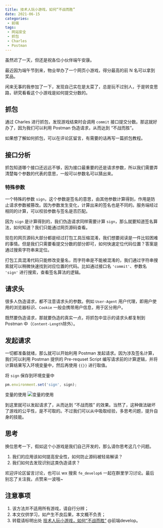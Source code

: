 ```yaml
---
title: 技术人玩小游戏，如何“不战而胜”
date: 2021-06-15
categories:
 - 前端
tags:
 - 网站安全
 - 抓包
 - Charles
 - Postman
---
```



虽然迟了一天，但还是祝各位小伙伴端午安康。

最近因为端午节到来，物业举办了一个网页小游戏，得分最高的前 N 名可以拿到奖品。

闲来无事的我参加了一下，发现自己实在是太菜了，总是玩不过别人，于是转变思路，研究看看这个小游戏是如何提交分数的。

<!-- more -->

## 抓包

通过 Charles 进行抓包，发现游戏结束时会调用 `commit` 接口提交分数。那这就好办了，因为我们可以利用 Postman 伪造请求，从而达到 “不战而胜”。

如果想了解如何抓包，可以在评论区留言，有需要的话再写一篇抓包教程。

## 接口分析

抓包知道哪个接口还远远不够，因为接口最重要的还是请求参数，所以我们需要弄清楚每个参数的代表的意思，一般可以参数名可以猜出来。

### 特殊参数

一个特殊的参数 `sign`，这个参数是签名的意思，由其他参数计算得到，作用是防止请求参数被篡改。因为参数发生变化，计算出来的签名也是不同的。服务端经过相同的计算，可以校验参数与签名是否匹配。

因为 `sign` 是计算得到的，我们伪造请求同样需要计算 `sign`，那么就要知道签名算法，如何知道？我们只能通过网页源码查看。

现在的网页源码大部分都是经过打包工具压缩混淆，我们想要阅读是一件比较困难的事情。但是我们只需要看提交分数的部分即可，如何快速定位代码位置？答案是通过搜索字符串来定位。

打包工具混淆代码只能修改变量名，而字符串是不能被混淆的，我们通过字符串搜索就可以稍微快速找到对应位置的代码。比如通过接口名 `'commit'`、参数名 `'sign'` 进行搜索，查看签名算法的逻辑。

## 请求头

很多人伪造请求，都不注意请求头的参数。例如 `User-Agent` 用户代理，即用户使用的浏览器标识、`Cookie` 一般会携带用户信息，用于区分用户。

既然要伪造请求，那就要伪造的真实一点，将抓包中显示的请求头都复制到 Postman 中（`Content-Length`除外）。


## 发起请求

一切都准备就绪，那么就可以开始利用 Postman 发起请求。因为涉及签名计算，我们可以利用 Postman 提供的 Pre-requset Script 编写请求前的计算逻辑，并将计算结果写入环境变量中，然后再使用 `{{}}` 进行取值。

将 `sign` 保存到环境变量中
```javascript
pm.environment.set('sign', sign);
```

变量的使用
![变量的使用](https://feiben-1253434158.cos.ap-guangzhou.myqcloud.com/PicGo/sign.png)

到这里就可以发起请求了，从而达到 “不战而胜” 的效果。当然了，这种做法破坏了游戏的公平性，是不可取的。不过我们可以从中吸取经验，多思考问题，提升自身的技能。


## 思考

换位思考一下，假如这个小游戏是我们自己开发的，那么请你思考这几个问题。

1. 我们的应用该如何提高安全性，如何防止源码被轻易解读？
2. 我们如何去发现识别这类伪造请求？

欢迎评论区留言讨论，也可以 wx 搜索 `fe_develop6` 一起在群里学习讨论。最后别忘了关注我，点赞来一波哦~

## 注意事项

1. 该方法并不适用所有游戏，请自行分辨；
2. 本文仅供学习，如产生不良后果，本文概不负责；
3. 转载请标明出处 [技术人玩小游戏，如何“不战而胜”](https://mp.weixin.qq.com/s/PlBb1XzRo_JcBEi0sMCYFw) @前端develop。
